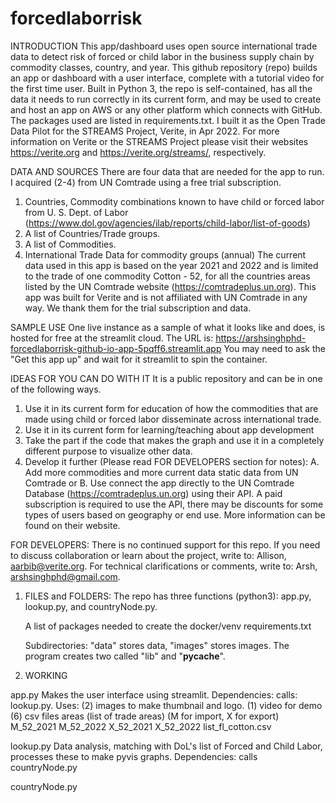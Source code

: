 # forcedlaborrisk 

INTRODUCTION
This app/dashboard uses open source international trade data to detect risk of forced or child labor in the business supply chain by commodity classes, country, and year. 
  This github repository (repo) builds an app or dashboard with a user interface, complete with a tutorial video for the first time user. Built in Python 3, the repo is self-contained, has all the data it needs to run correctly in its current form, and may be used to create and host an app on AWS or any other platform which connects with GitHub. The packages used are listed in requirements.txt. 
  I built it as the Open Trade Data Pilot for the STREAMS Project, Verite, in Apr 2022. For more information on Verite or the STREAMS Project please visit their websites
https://verite.org and 
https://verite.org/streams/, respectively.

DATA AND SOURCES
There are four data that are needed for the app to run. I acquired (2-4) from UN Comtrade using a free trial subscription. 
1. Countries, Commodity combinations known to have child or forced labor from U. S. Dept. of Labor (https://www.dol.gov/agencies/ilab/reports/child-labor/list-of-goods)
2. A list of Countries/Trade groups.
3. A list of Commodities.
4. International Trade Data for commodity groups (annual)
The current data used in this app is based on the year 2021 and 2022 and is limited to the trade of one commodity Cotton - 52, for all the countries areas listed by the UN Comtrade website (https://comtradeplus.un.org). This app was built for Verite and is not affiliated with UN Comtrade in any way. We thank them for the trial subscription and data. 

SAMPLE USE
One live instance as a sample of what it looks like and does, is hosted for free at the streamlit cloud. The URL is: 
https://arshsinghphd-forcedlaborrisk-github-io-app-5pqff6.streamlit.app
You may need to ask the "Get this app up" and wait for it streamlit to spin the container.

IDEAS FOR YOU CAN DO WITH IT
It is a public repository and can be in one of the following ways.
1. Use it in its current form for education of how the commodities that are made using child or forced labor disseminate across international trade.
2. Use it in its current form for learning/teaching about app development
3. Take the part if the code that makes the graph and use it in a completely different purpose to visualize other data.
4. Develop it further (Please read FOR DEVELOPERS section for notes):
   A. Add more commodities and more current data static data from UN Comtrade or 
   B. Use connect the app directly to the UN Comtrade Database (https://comtradeplus.un.org) using their API. A paid subscription is required to use the API, there may be discounts for some types of users based on geography or end use. More information can be found on their website. 

FOR DEVELOPERS:
There is no continued support for this repo. 
If you need to discuss collaboration or learn about the project, write to:
	Allison, aarbib@verite.org.
For technical clarifications or comments, write to: 
	Arsh, arshsinghphd@gmail.com.
 
1. FILES and FOLDERS:
	The repo has three functions (python3): 
	app.py, 
	lookup.py, and 
	countryNode.py.

	A list of packages needed to create the docker/venv
	requirements.txt

	Subdirectories:
		"data" stores data, 
		"images" stores images. 
		The program  creates two called 
		"lib" and 
		"__pycache__". 

2. WORKING

app.py 
	Makes the user interface using streamlit. 
		Dependencies: 
		calls:
			lookup.py. 
		Uses: 
			(2) images to make thumbnail and logo. 
			(1) video for demo
			(6) csv files
				areas (list of trade areas)
				(M for import, X for export)
				M_52_2021 
				M_52_2022 
				X_52_2021
				X_52_2022
				list_fl_cotton.csv

lookup.py 
	Data analysis, 
	matching with DoL's list of Forced and Child Labor, 
	processes these to make pyvis graphs.
		Dependencies:
		calls countryNode.py

countryNode.py

